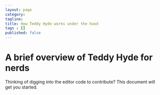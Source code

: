 ```yaml
---
layout: page
category: 
tagline: 
title: How Teddy Hyde works under the hood
tags : [] 
published: false
---
```


# A brief overview of Teddy Hyde for nerds #

Thinking of digging into the editor code to contribute? This document will get you started.


